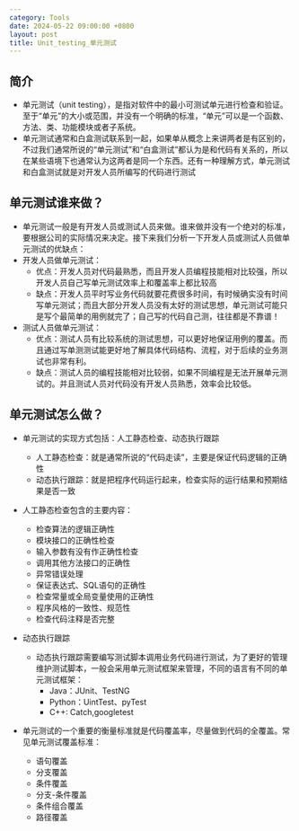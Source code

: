 ```yaml
---
category: Tools
date: 2024-05-22 09:00:00 +0800
layout: post
title: Unit_testing_单元测试
---
```

## 简介

+ 单元测试（unit testing），是指对软件中的最小可测试单元进行检查和验证。至于“单元”的大小或范围，并没有一个明确的标准，“单元”可以是一个函数、方法、类、功能模块或者子系统。
+ 单元测试通常和白盒测试联系到一起，如果单从概念上来讲两者是有区别的，不过我们通常所说的“单元测试”和“白盒测试”都认为是和代码有关系的，所以在某些语境下也通常认为这两者是同一个东西。还有一种理解方式，单元测试和白盒测试就是对开发人员所编写的代码进行测试

## 单元测试谁来做？

+ 单元测试一般是有开发人员或测试人员来做。谁来做并没有一个绝对的标准，要根据公司的实际情况来决定。接下来我们分析一下开发人员或测试人员做单元测试的优缺点：
+ 开发人员做单元测试：
  + 优点：开发人员对代码最熟悉，而且开发人员编程技能相对比较强，所以开发人员自己写单元测试效率上和覆盖率上都比较高
  + 缺点：开发人员平时写业务代码就要花费很多时间，有时候确实没有时间写单元测试；而且大部分开发人员没有太好的测试思想，单元测试可能只是写个最简单的用例就完了；自己写的代码自己测，往往都是不靠谱！
+ 测试人员做单元测试：
  + 优点：测试人员有比较系统的测试思想，可以更好地保证用例的覆盖。而且通过写单测测试能更好地了解具体代码结构、流程，对于后续的业务测试也非常有利。
  + 缺点：测试人员的编程技能相对比较弱，如果不同编程是无法开展单元测试的。并且测试人员对代码没有开发人员熟悉，效率会比较低。

## 单元测试怎么做？

+ 单元测试的实现方式包括：人工静态检查、动态执行跟踪
  + 人工静态检查：就是通常所说的“代码走读”，主要是保证代码逻辑的正确性
  + 动态执行跟踪：就是把程序代码运行起来，检查实际的运行结果和预期结果是否一致

+ 人工静态检查包含的主要内容：
  + 检查算法的逻辑正确性
  + 模块接口的正确性检查
  + 输入参数有没有作正确性检查
  + 调用其他方法接口的正确性
  + 异常错误处理
  + 保证表达式、SQL语句的正确性
  + 检查常量或全局变量使用的正确性
  + 程序风格的一致性、规范性
  + 检查代码注释是否完整

+ 动态执行跟踪
  + 动态执行跟踪需要编写测试脚本调用业务代码进行测试，为了更好的管理维护测试脚本，一般会采用单元测试框架来管理，不同的语言有不同的单元测试框架：
    + Java：JUnit、TestNG
    + Python：UintTest、pyTest
    + C++: Catch,googletest

+ 单元测试的一个重要的衡量标准就是代码覆盖率，尽量做到代码的全覆盖。常见单元测试覆盖标准：
  + 语句覆盖
  + 分支覆盖
  + 条件覆盖
  + 分支-条件覆盖
  + 条件组合覆盖
  + 路径覆盖